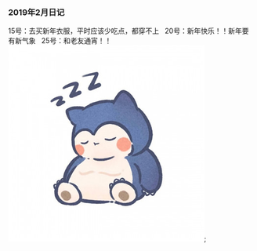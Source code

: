 ### 2019年2月日记

15号：去买新年衣服，平时应该少吃点，都穿不上
&nbsp;
20号：新年快乐！！新年要有新气象
&nbsp;
25号：和老友通宵！！
![](images/s2.jpg);